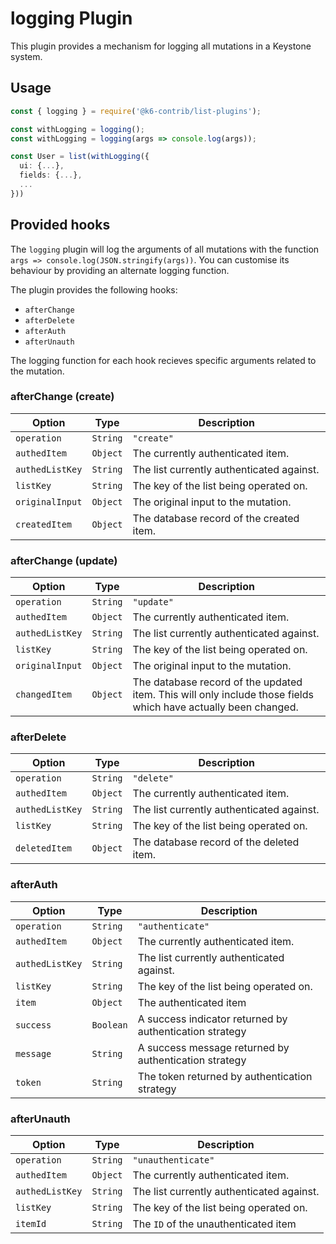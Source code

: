 <!--[meta]
section: list-plugins
title: logging
[meta]-->

# logging Plugin

This plugin provides a mechanism for logging all mutations in a Keystone system.

## Usage

```ts
const { logging } = require('@k6-contrib/list-plugins');

const withLogging = logging();
const withLogging = logging(args => console.log(args));

const User = list(withLogging({
  ui: {...},
  fields: {...},
  ...
}))

```

## Provided hooks

The `logging` plugin will log the arguments of all mutations with the function `args => console.log(JSON.stringify(args))`.
You can customise its behaviour by providing an alternate logging function.

The plugin provides the following hooks:

- `afterChange`
- `afterDelete`
- `afterAuth`
- `afterUnauth`

The logging function for each hook recieves specific arguments related to the mutation.

### afterChange (create)

| Option          | Type     | Description                               |
| --------------- | -------- | ----------------------------------------- |
| `operation`     | `String` | `"create"`                                |
| `authedItem`    | `Object` | The currently authenticated item.         |
| `authedListKey` | `String` | The list currently authenticated against. |
| `listKey`       | `String` | The key of the list being operated on.    |
| `originalInput` | `Object` | The original input to the mutation.       |
| `createdItem`   | `Object` | The database record of the created item.  |

### afterChange (update)

| Option          | Type     | Description                                                                                                    |
| --------------- | -------- | -------------------------------------------------------------------------------------------------------------- |
| `operation`     | `String` | `"update"`                                                                                                     |
| `authedItem`    | `Object` | The currently authenticated item.                                                                              |
| `authedListKey` | `String` | The list currently authenticated against.                                                                      |
| `listKey`       | `String` | The key of the list being operated on.                                                                         |
| `originalInput` | `Object` | The original input to the mutation.                                                                            |
| `changedItem`   | `Object` | The database record of the updated item. This will only include those fields which have actually been changed. |

### afterDelete

| Option          | Type     | Description                               |
| --------------- | -------- | ----------------------------------------- |
| `operation`     | `String` | `"delete"`                                |
| `authedItem`    | `Object` | The currently authenticated item.         |
| `authedListKey` | `String` | The list currently authenticated against. |
| `listKey`       | `String` | The key of the list being operated on.    |
| `deletedItem`   | `Object` | The database record of the deleted item.  |

### afterAuth

| Option          | Type      | Description                                             |
| --------------- | --------- | ------------------------------------------------------- |
| `operation`     | `String`  | `"authenticate"`                                        |
| `authedItem`    | `Object`  | The currently authenticated item.                       |
| `authedListKey` | `String`  | The list currently authenticated against.               |
| `listKey`       | `String`  | The key of the list being operated on.                  |
| `item`          | `Object`  | The authenticated item                                  |
| `success`       | `Boolean` | A success indicator returned by authentication strategy |
| `message`       | `String`  | A success message returned by authentication strategy   |
| `token`         | `String`  | The token returned by authentication strategy           |

### afterUnauth

| Option          | Type     | Description                               |
| --------------- | -------- | ----------------------------------------- |
| `operation`     | `String` | `"unauthenticate"`                        |
| `authedItem`    | `Object` | The currently authenticated item.         |
| `authedListKey` | `String` | The list currently authenticated against. |
| `listKey`       | `String` | The key of the list being operated on.    |
| `itemId`        | `String` | The `ID` of the unauthenticated item      |
